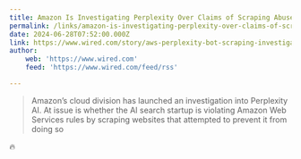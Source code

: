 ```yaml
---
title: Amazon Is Investigating Perplexity Over Claims of Scraping Abuse
permalink: /links/amazon-is-investigating-perplexity-over-claims-of-scraping-abuse/index.html
date: 2024-06-28T07:52:00.000Z
link: https://www.wired.com/story/aws-perplexity-bot-scraping-investigation/
author:
    web: 'https://www.wired.com'
    feed: 'https://www.wired.com/feed/rss'

---
```


> Amazon’s cloud division has launched an investigation into Perplexity AI. At issue is whether the AI search startup is violating Amazon Web Services rules by scraping websites that attempted to prevent it from doing so

🔥